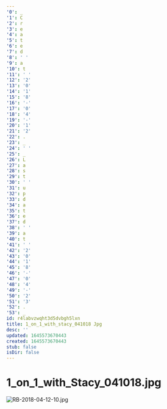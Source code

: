 ```yaml
---
'0': _
'1': C
'2': r
'3': e
'4': a
'5': t
'6': e
'7': d
'8': ' '
'9': a
'10': t
'11': ' '
'12': '2'
'13': '0'
'14': '1'
'15': '8'
'16': '-'
'17': '0'
'18': '4'
'19': '-'
'20': '1'
'21': '2'
'22': .
'23': _
'24': ' '
'25': _
'26': L
'27': a
'28': s
'29': t
'30': ' '
'31': u
'32': p
'33': d
'34': a
'35': t
'36': e
'37': d
'38': ' '
'39': a
'40': t
'41': ' '
'42': '2'
'43': '0'
'44': '1'
'45': '8'
'46': '-'
'47': '0'
'48': '4'
'49': '-'
'50': '2'
'51': '3'
'52': .
'53': _
id: r4labvzwqht3d5dvbgh5lxn
title: 1_on_1_with_stacy_041018 Jpg
desc: ''
updated: 1645573670443
created: 1645573670443
stub: false
isDir: false
---
```


# 1_on_1_with_Stacy_041018.jpg


![RB-2018-04-12-10.jpg](/assets/rb-2018-04-12-10-2e67s2sx0xzc.jpg)

